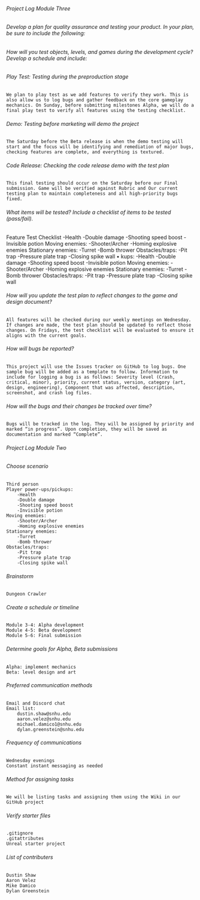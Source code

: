 ###### Project Log Module Three
###### Develop a plan for quality assurance and testing your product. In your plan, be sure to include the following:
###### How will you test objects, levels, and games during the development cycle? Develop a schedule and include:
###### Play Test: Testing during the preproduction stage
	We plan to play test as we add features to verify they work. This is also allow us to log bugs and gather feedback on the core gameplay mechanics. On Sunday, before submitting milestones Alpha, we will do a final play test to verify all features using the testing checklist.
     
###### Demo: Testing before marketing will demo the project
	The Saturday before the Beta release is when the demo testing will start and the focus will be identifying and remediation of major bugs, checking features are complete, and everything is textured.
     
###### Code Release: Checking the code release demo with the test plan
	This final testing should occur on the Saturday before our Final submission. Game will be verified against Rubric and Our current testing plan to maintain completeness and all high-priority bugs fixed.
     
###### What items will be tested? Include a checklist of items to be tested (pass/fail).
Feature Test Checklist
-Health
        -Double damage
        -Shooting speed boost
        -Invisible potion
Moving enemies:
        -Shooter/Archer
        -Homing explosive enemies
Stationary enemies:
        -Turret
        -Bomb thrower
Obstacles/traps:
        -Pit trap
        -Pressure plate trap
        -Closing spike wall
    • kups:
        -Health
        -Double damage
        -Shooting speed boost
        -Invisible potion
Moving enemies:
        -Shooter/Archer
        -Homing explosive enemies
Stationary enemies:
        -Turret
        -Bomb thrower
Obstacles/traps:
        -Pit trap
        -Pressure plate trap
        -Closing spike wall
	
###### How will you update the test plan to reflect changes to the game and design document?
	All features will be checked during our weekly meetings on Wednesday. If changes are made, the test plan should be updated to reflect those changes. On Fridays, the test checklist will be evaluated to ensure it aligns with the current goals.
###### How will bugs be reported?
	This project will use the Issues tracker on GitHub to log bugs. One sample bug will be added as a template to follow. Information to include for logging a bug is as follows: Severity level (Crash, critical, minor), priority, current status, version, category (art, design, engineering), Component that was affected, description, screenshot, and crash log files.

###### How will the bugs and their changes be tracked over time?
	Bugs will be tracked in the log. They will be assigned by priority and marked “in progress”. Upon completion, they will be saved as documentation and marked “Complete”.

###### Project Log Module Two
###### Choose scenario
	Third person
	Player power-ups/pickups:
		-Health
		-Double damage
		-Shooting speed boost
  		-Invisible potion
	Moving enemies:
 		-Shooter/Archer
   		-Homing explosive enemies
	Stationary enemies:
 		-Turret
   		-Bomb thrower
	Obstacles/traps:
		-Pit trap
		-Pressure plate trap
  		-Closing spike wall


###### Brainstorm
	Dungeon Crawler


###### Create a schedule or timeline
	Module 3-4: Alpha development
	Module 4-5: Beta development
	Module 5-6: Final submission

###### Determine goals for Alpha, Beta submissions
	Alpha: implement mechanics
	Beta: level design and art


###### Preferred communication methods
	Email and Discord chat
	Email list:
		dustin.shaw@snhu.edu
		aaron.velez@snhu.edu
		michael.damico1@snhu.edu
  		dylan.greenstein@snhu.edu


###### Frequency of communications
	Wednesday evenings
	Constant instant messaging as needed

###### Method for assigning tasks
	We will be listing tasks and assigning them using the Wiki in our GitHub project

###### Verify starter files
	.gitignore
	.gitattributes
	Unreal starter project


###### List of contributers
	Dustin Shaw
	Aaron Velez
	Mike Damico
 	Dylan Greenstein
